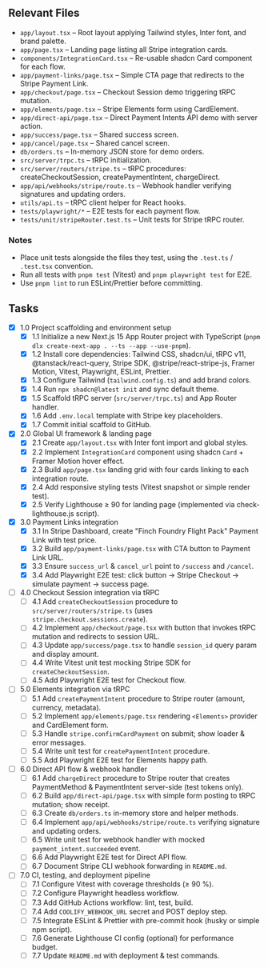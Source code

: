 ## Relevant Files

- `app/layout.tsx` – Root layout applying Tailwind styles, Inter font, and brand palette.
- `app/page.tsx` – Landing page listing all Stripe integration cards.
- `components/IntegrationCard.tsx` – Re-usable shadcn Card component for each flow.
- `app/payment-links/page.tsx` – Simple CTA page that redirects to the Stripe Payment Link.
- `app/checkout/page.tsx` – Checkout Session demo triggering tRPC mutation.
- `app/elements/page.tsx` – Stripe Elements form using CardElement.
- `app/direct-api/page.tsx` – Direct Payment Intents API demo with server action.
- `app/success/page.tsx` – Shared success screen.
- `app/cancel/page.tsx` – Shared cancel screen.
- `db/orders.ts` – In-memory JSON store for demo orders.
- `src/server/trpc.ts` – tRPC initialization.
- `src/server/routers/stripe.ts` – tRPC procedures: createCheckoutSession, createPaymentIntent, chargeDirect.
- `app/api/webhooks/stripe/route.ts` – Webhook handler verifying signatures and updating orders.
- `utils/api.ts` – tRPC client helper for React hooks.
- `tests/playwright/*` – E2E tests for each payment flow.
- `tests/unit/stripeRouter.test.ts` – Unit tests for Stripe tRPC router.

### Notes

- Place unit tests alongside the files they test, using the `.test.ts` / `.test.tsx` convention.
- Run all tests with `pnpm test` (Vitest) and `pnpm playwright test` for E2E.
- Use `pnpm lint` to run ESLint/Prettier before committing.

## Tasks

- [x] 1.0 Project scaffolding and environment setup
  - [x] 1.1 Initialize a new Next.js 15 App Router project with TypeScript (`pnpm dlx create-next-app . --ts --app --use-pnpm`).
  - [x] 1.2 Install core dependencies: Tailwind CSS, shadcn/ui, tRPC v11, @tanstack/react-query, Stripe SDK, @stripe/react-stripe-js, Framer Motion, Vitest, Playwright, ESLint, Prettier.
  - [x] 1.3 Configure Tailwind (`tailwind.config.ts`) and add brand colors.
  - [x] 1.4 Run `npx shadcn@latest init` and sync default theme.
  - [x] 1.5 Scaffold tRPC server (`src/server/trpc.ts`) and App Router handler.
  - [x] 1.6 Add `.env.local` template with Stripe key placeholders.
  - [x] 1.7 Commit initial scaffold to GitHub.
- [x] 2.0 Global UI framework & landing page
  - [x] 2.1 Create `app/layout.tsx` with Inter font import and global styles.
  - [x] 2.2 Implement `IntegrationCard` component using shadcn `Card` + Framer Motion hover effect.
  - [x] 2.3 Build `app/page.tsx` landing grid with four cards linking to each integration route.
  - [x] 2.4 Add responsive styling tests (Vitest snapshot or simple render test).
  - [x] 2.5 Verify Lighthouse ≥ 90 for landing page (implemented via check-lighthouse.js script).
- [x] 3.0 Payment Links integration
  - [x] 3.1 In Stripe Dashboard, create "Finch Foundry Flight Pack" Payment Link with test price.
  - [x] 3.2 Build `app/payment-links/page.tsx` with CTA button to Payment Link URL.
  - [x] 3.3 Ensure `success_url` & `cancel_url` point to `/success` and `/cancel`.
  - [x] 3.4 Add Playwright E2E test: click button → Stripe Checkout → simulate payment → success page.
- [ ] 4.0 Checkout Session integration via tRPC
  - [ ] 4.1 Add `createCheckoutSession` procedure to `src/server/routers/stripe.ts` (uses `stripe.checkout.sessions.create`).
  - [ ] 4.2 Implement `app/checkout/page.tsx` with button that invokes tRPC mutation and redirects to session URL.
  - [ ] 4.3 Update `app/success/page.tsx` to handle `session_id` query param and display amount.
  - [ ] 4.4 Write Vitest unit test mocking Stripe SDK for `createCheckoutSession`.
  - [ ] 4.5 Add Playwright E2E test for Checkout flow.
- [ ] 5.0 Elements integration via tRPC
  - [ ] 5.1 Add `createPaymentIntent` procedure to Stripe router (amount, currency, metadata).
  - [ ] 5.2 Implement `app/elements/page.tsx` rendering `<Elements>` provider and CardElement form.
  - [ ] 5.3 Handle `stripe.confirmCardPayment` on submit; show loader & error messages.
  - [ ] 5.4 Write unit test for `createPaymentIntent` procedure.
  - [ ] 5.5 Add Playwright E2E test for Elements happy path.
- [ ] 6.0 Direct API flow & webhook handler
  - [ ] 6.1 Add `chargeDirect` procedure to Stripe router that creates PaymentMethod & PaymentIntent server-side (test tokens only).
  - [ ] 6.2 Build `app/direct-api/page.tsx` with simple form posting to tRPC mutation; show receipt.
  - [ ] 6.3 Create `db/orders.ts` in-memory store and helper methods.
  - [ ] 6.4 Implement `app/api/webhooks/stripe/route.ts` verifying signature and updating orders.
  - [ ] 6.5 Write unit test for webhook handler with mocked `payment_intent.succeeded` event.
  - [ ] 6.6 Add Playwright E2E test for Direct API flow.
  - [ ] 6.7 Document Stripe CLI webhook forwarding in `README.md`.
- [ ] 7.0 CI, testing, and deployment pipeline
  - [ ] 7.1 Configure Vitest with coverage thresholds (≥ 90 %).
  - [ ] 7.2 Configure Playwright headless workflow.
  - [ ] 7.3 Add GitHub Actions workflow: lint, test, build.
  - [ ] 7.4 Add `COOLIFY_WEBHOOK_URL` secret and POST deploy step.
  - [ ] 7.5 Integrate ESLint & Prettier with pre-commit hook (husky or simple npm script).
  - [ ] 7.6 Generate Lighthouse CI config (optional) for performance budget.
  - [ ] 7.7 Update `README.md` with deployment & test commands.
